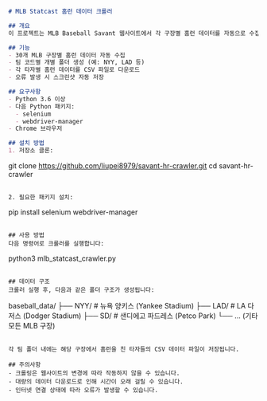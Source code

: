 ```markdown:README.md
# MLB Statcast 홈런 데이터 크롤러

## 개요
이 프로젝트는 MLB Baseball Savant 웹사이트에서 각 구장별 홈런 데이터를 자동으로 수집하는 크롤러입니다. 30개 MLB 구장의 홈런 통계를 개별 폴더에 CSV 형식으로 저장합니다.

## 기능
- 30개 MLB 구장별 홈런 데이터 자동 수집
- 팀 코드별 개별 폴더 생성 (예: NYY, LAD 등)
- 각 타자별 홈런 데이터를 CSV 파일로 다운로드
- 오류 발생 시 스크린샷 자동 저장

## 요구사항
- Python 3.6 이상
- 다음 Python 패키지:
  - selenium
  - webdriver-manager
- Chrome 브라우저

## 설치 방법
1. 저장소 클론:
```

git clone https://github.com/liupei8979/savant-hr-crawler.git
cd savant-hr-crawler

```

2. 필요한 패키지 설치:
```

pip install selenium webdriver-manager

```

## 사용 방법
다음 명령어로 크롤러를 실행합니다:
```

python3 mlb_statcast_crawler.py

```

## 데이터 구조
크롤러 실행 후, 다음과 같은 폴더 구조가 생성됩니다:
```

baseball_data/
├── NYY/ # 뉴욕 양키스 (Yankee Stadium)
├── LAD/ # LA 다저스 (Dodger Stadium)
├── SD/ # 샌디에고 파드레스 (Petco Park)
└── ... (기타 모든 MLB 구장)

```

각 팀 폴더 내에는 해당 구장에서 홈런을 친 타자들의 CSV 데이터 파일이 저장됩니다.

## 주의사항
- 크롤링은 웹사이트의 변경에 따라 작동하지 않을 수 있습니다.
- 대량의 데이터 다운로드로 인해 시간이 오래 걸릴 수 있습니다.
- 인터넷 연결 상태에 따라 오류가 발생할 수 있습니다.

```
